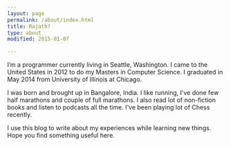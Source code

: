 ```yaml
---
layout: page
permalink: /about/index.html
title: Rajath?
type: about
modified: 2015-01-07

---
```


I’m a programmer currently living in Seattle, Washington. I came to the United States in 2012 to do my Masters in Computer Science. I graduated in May 2014 from University of Illinois at Chicago.

I was born and brought up in Bangalore, India. I like running, I've done few half marathons and couple of full marathons. I also read lot of non-fiction books and listen to podcasts all the time. I've been playing lot of Chess recently.

I use this blog to write about my experiences while learning new things. Hope you find something useful here.

